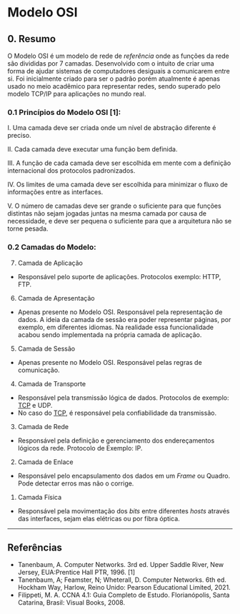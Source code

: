 # Modelo OSI
## 0. Resumo
O Modelo OSI é um modelo de rede de *referência* onde as funções da rede são divididas por 7 camadas.  Desenvolvido com o intuito de criar uma forma de ajudar sistemas de computadores desiguais a comunicarem entre si. Foi inicialmente criado para ser o padrão porém atualmente é apenas usado no meio acadêmico para representar redes, sendo superado pelo modelo TCP/IP para aplicações no mundo real. 

### 0.1 Princípios do Modelo OSI [1]:

I. Uma camada deve ser criada onde um nível de abstração diferente é preciso.

II. Cada camada deve executar uma função bem definida.

III. A função de cada camada deve ser escolhida em mente com a definição internacional dos protocolos padronizados.

IV. Os limites de uma camada deve ser escolhida para minimizar o fluxo de informações entre as interfaces.

V. O número de camadas deve ser grande o suficiente para que funções distintas não sejam jogadas juntas na mesma camada por causa de necessidade, e deve ser pequena o suficiente para que a arquitetura não se torne pesada.

### 0.2 Camadas do Modelo:
7. Camada de Aplicação
* Responsável pelo suporte de aplicações. Protocolos exemplo: HTTP, FTP.

6. Camada de Apresentação
* Apenas presente no Modelo OSI. Responsável pela representação de dados. A ideia da camada de sessão era poder representar páginas, por exemplo, em diferentes idiomas. Na realidade essa funcionalidade acabou sendo implementada na própria camada de aplicação. 

5. Camada de Sessão
* Apenas presente no Modelo OSI. Responsável pelas regras de comunicação.

4. Camada de Transporte
* Responsável pela transmissão lógica de dados. Protocolos de exemplo: [TCP](Camada%20de%20Transporte/tcp.md) e UDP. 
* No caso do [TCP](Camada%20de%20Transporte/tcp.md), é responsável pela confiabilidade da transmissão.

3. Camada de Rede
* Responsável pela definição e gerenciamento dos endereçamentos lógicos da rede. Protocolo de Exemplo: IP.

2. Camada de Enlace
* Responsável pelo encapsulamento dos dados em um _Frame_ ou Quadro. Pode detectar erros mas não o corrige.

1. Camada Física
* Responsável pela movimentação dos _bits_ entre diferentes _hosts_ através das interfaces, sejam elas elétricas ou por fibra óptica.
---
## Referências
* Tanenbaum, A. Computer Networks. 3rd ed. Upper Saddle River, New Jersey, EUA:Prentice Hall PTR, 1996. [1]
* Tanenbaum, A; Feamster, N; Wheterall, D. Computer Networks. 6th ed. Hockham Way, Harlow, Reino Unido: Pearson Educational Limited, 2021.
* Filippeti, M. A. CCNA 4.1: Guia Completo de Estudo. Florianópolis, Santa Catarina, Brasil: Visual Books, 2008.